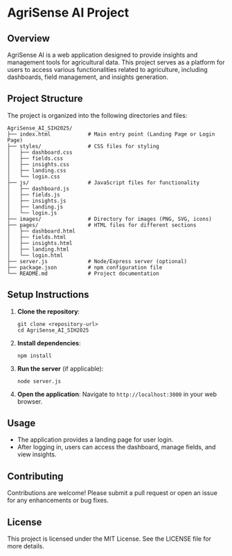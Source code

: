 # AgriSense AI Project

## Overview
AgriSense AI is a web application designed to provide insights and management tools for agricultural data. This project serves as a platform for users to access various functionalities related to agriculture, including dashboards, field management, and insights generation.

## Project Structure
The project is organized into the following directories and files:

```
AgriSense_AI_SIH2025/
├── index.html            # Main entry point (Landing Page or Login Page)
├── styles/               # CSS files for styling
│   ├── dashboard.css
│   ├── fields.css
│   ├── insights.css
│   ├── landing.css
│   └── login.css
├── js/                   # JavaScript files for functionality
│   ├── dashboard.js
│   ├── fields.js
│   ├── insights.js
│   ├── landing.js
│   └── login.js
├── images/               # Directory for images (PNG, SVG, icons)
├── pages/                # HTML files for different sections
│   ├── dashboard.html
│   ├── fields.html
│   ├── insights.html
│   ├── landing.html
│   └── login.html
├── server.js             # Node/Express server (optional)
├── package.json          # npm configuration file
└── README.md             # Project documentation
```

## Setup Instructions
1. **Clone the repository**:
   ```
   git clone <repository-url>
   cd AgriSense_AI_SIH2025
   ```

2. **Install dependencies**:
   ```
   npm install
   ```

3. **Run the server** (if applicable):
   ```
   node server.js
   ```

4. **Open the application**:
   Navigate to `http://localhost:3000` in your web browser.

## Usage
- The application provides a landing page for user login.
- After logging in, users can access the dashboard, manage fields, and view insights.

## Contributing
Contributions are welcome! Please submit a pull request or open an issue for any enhancements or bug fixes.

## License
This project is licensed under the MIT License. See the LICENSE file for more details.